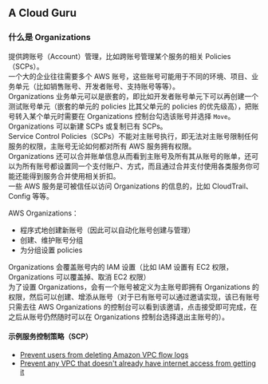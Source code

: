 ## A Cloud Guru
  
### 什么是 Organizations
提供跨账号（Account）管理，比如跨账号管理某个服务的相关 Policies（SCPs）。  
一个大的企业往往需要多个 AWS 账号，这些账号可能用于不同的环境、项目、业务单元（比如销售账号、开发者账号、支持账号等等）。  
Organizations 业务单元可以是嵌套的，即比如开发者账号单元下可以再创建一个测试账号单元（嵌套的单元的 policies 比其父单元的 policies 的优先级高），把账号转入某个单元时需要在 Organizations 控制台勾选该账号并选择 `Move`。  
Organizations 可以新建 SCPs 或复制已有 SCPs。  
Service Control Policies（SCPs）不能对主账号执行，即无法对主账号限制任何服务的权限，主账号无论如何都对所有 AWS 服务拥有权限。  
Organizations 还可以合并账单信息从而看到主账号及所有其从账号的账单，还可以为所有账号都设置同一个支付账户、方式，而且通过合并支付使用各类服务你可能还能得到服务合并使用相关折扣。  
一些 AWS 服务是可被信任以访问 Organizations 的信息的，比如 CloudTrail、Config 等等。  
  
AWS Organizations：  
* 程序式地创建新账号（因此可以自动化账号创建与管理）
* 创建、维护账号分组
* 为分组设置 policies  
  
Organizations 会覆盖账号内的 IAM 设置（比如 IAM 设置有 EC2 权限，Organizations 可以覆盖掉、取消 EC2 权限）  
为了设置 Organizations，会有一个账号被定义为主账号即拥有 Organizations 的权限，然后可以创建、增添从账号（对于已有账号可以通过邀请实现，该已有账号只需去往 AWS Organizations 的控制台可以看到该邀请，点击接受即可完成，在之后从账号仍然随时可以在 Organizations 控制台选择退出主账号的）。  
  
#### 示例服务控制策略（SCP）
* [Prevent users from deleting Amazon VPC flow logs](./prevent_deleting_vpc_flow_logs.json)  
* [Prevent any VPC that doesn't already have internet access from getting it](./prevent_private_vpc_accessing_internet.json)  


